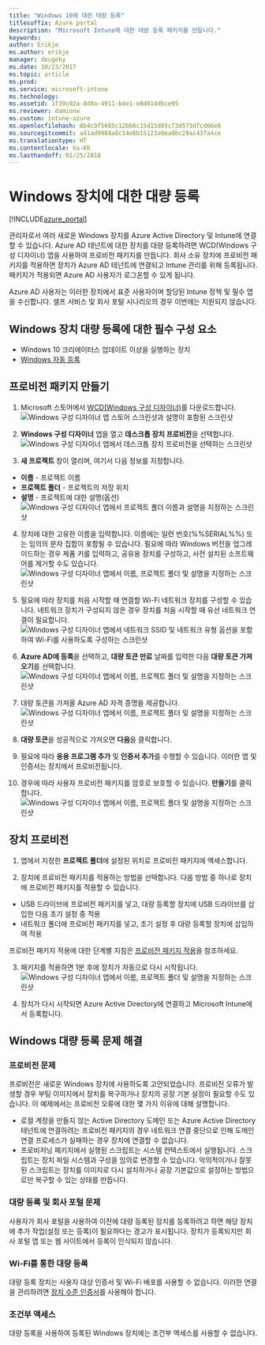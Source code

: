 ```yaml
---
title: "Windows 10에 대한 대량 등록"
titlesuffix: Azure portal
description: "Microsoft Intune에 대한 대량 등록 패키지를 만듭니다."
keywords: 
author: Erikje
ms.author: erikje
manager: dougeby
ms.date: 10/23/2017
ms.topic: article
ms.prod: 
ms.service: microsoft-intune
ms.technology: 
ms.assetid: 1f39c02a-8d8a-4911-b4e1-e8d014dbce95
ms.reviewer: damionw
ms.custom: intune-azure
ms.openlocfilehash: 8b4c9f5685c12bb6c15d15d85c73d573dfcd66e8
ms.sourcegitcommit: a41ad9988a8c14e6b15123a9ea9bc29ac437a4ce
ms.translationtype: HT
ms.contentlocale: ko-KR
ms.lasthandoff: 01/25/2018
---
```

# <a name="bulk-enrollment-for-windows-devices"></a>Windows 장치에 대한 대량 등록

[!INCLUDE[azure_portal](./includes/azure_portal.md)]

관리자로서 여러 새로운 Windows 장치를 Azure Active Directory 및 Intune에 연결할 수 있습니다. Azure AD 테넌트에 대한 장치를 대량 등록하려면 WCD(Windows 구성 디자이너) 앱을 사용하여 프로비전 패키지를 만듭니다. 회사 소유 장치에 프로비전 패키지를 적용하면 장치가 Azure AD 테넌트에 연결되고 Intune 관리를 위해 등록됩니다. 패키지가 적용되면 Azure AD 사용자가 로그온할 수 있게 됩니다.

Azure AD 사용자는 이러한 장치에서 표준 사용자이며 할당된 Intune 정책 및 필수 앱을 수신합니다. 셀프 서비스 및 회사 포털 시나리오의 경우 이번에는 지원되지 않습니다.

## <a name="prerequisites-for-windows-devices-bulk-enrollment"></a>Windows 장치 대량 등록에 대한 필수 구성 요소

- Windows 10 크리에이터스 업데이트 이상을 실행하는 장치
- [Windows 자동 등록](windows-enroll.md#enable-windows-10-automatic-enrollment)

## <a name="create-a-provisioning-package"></a>프로비전 패키지 만들기

1. Microsoft 스토어에서 [WCD(Windows 구성 디자이너)](https://www.microsoft.com/store/apps/9nblggh4tx22)를 다운로드합니다.
![Windows 구성 디자이너 앱 스토어 스크린샷과 설명이 포함된 스크린샷](media/bulk-enroll-store.png)

2. **Windows 구성 디자이너** 앱을 열고 **데스크톱 장치 프로비전**을 선택합니다.
![Windows 구성 디자이너 앱에서 데스크톱 장치 프로비전을 선택하는 스크린샷](media/bulk-enroll-select.png)

3. **새 프로젝트** 창이 열리며, 여기서 다음 정보를 지정합니다.
  - **이름** - 프로젝트 이름
  - **프로젝트 폴더** - 프로젝트의 저장 위치
  - **설명** - 프로젝트에 대한 설명(옵션) ![Windows 구성 디자이너 앱에서 프로젝트 폴더 이름과 설명을 지정하는 스크린샷](media/bulk-enroll-name.png)

4.  장치에 대한 고유한 이름을 입력합니다. 이름에는 일련 번호(%%SERIAL%%) 또는 임의의 문자 집합이 포함될 수 있습니다. 필요에 따라 Windows 버전을 업그레이드하는 경우 제품 키를 입력하고, 공유용 장치를 구성하고, 사전 설치된 소프트웨어를 제거할 수도 있습니다.
![Windows 구성 디자이너 앱에서 이름, 프로젝트 폴더 및 설명을 지정하는 스크린샷](media/bulk-enroll-device.png)

5.  필요에 따라 장치를 처음 시작할 때 연결할 Wi-Fi 네트워크 장치를 구성할 수 있습니다.  네트워크 장치가 구성되지 않은 경우 장치를 처음 시작할 때 유선 네트워크 연결이 필요합니다.
![Windows 구성 디자이너 앱에서 네트워크 SSID 및 네트워크 유형 옵션을 포함하여 Wi-Fi를 사용하도록 구성하는 스크린샷](media/bulk-enroll-network.png)

6.  **Azure AD에 등록**을 선택하고, **대량 토큰 만료** 날짜를 입력한 다음 **대량 토큰 가져오기**를 선택합니다.
![Windows 구성 디자이너 앱에서 이름, 프로젝트 폴더 및 설명을 지정하는 스크린샷](media/bulk-enroll-account.png)

7. 대량 토큰을 가져올 Azure AD 자격 증명을 제공합니다.
![Windows 구성 디자이너 앱에서 이름, 프로젝트 폴더 및 설명을 지정하는 스크린샷](media/bulk-enroll-cred.png)

8.  **대량 토큰**을 성공적으로 가져오면 **다음**을 클릭합니다.

9. 필요에 따라 **응용 프로그램 추가** 및 **인증서 추가**를 수행할 수 있습니다. 이러한 앱 및 인증서는 장치에서 프로비전됩니다.

10. 경우에 따라 사용자 프로비전 패키지를 암호로 보호할 수 있습니다.  **만들기**를 클릭합니다.
![Windows 구성 디자이너 앱에서 이름, 프로젝트 폴더 및 설명을 지정하는 스크린샷](media/bulk-enroll-create.png)

## <a name="provision-devices"></a>장치 프로비전

1. 앱에서 지정한 **프로젝트 폴더**에 설정된 위치로 프로비전 패키지에 액세스합니다.

2. 장치에 프로비전 패키지를 적용하는 방법을 선택합니다.  다음 방법 중 하나로 장치에 프로비전 패키지를 적용할 수 있습니다.
 - USB 드라이브에 프로비전 패키지를 넣고, 대량 등록할 장치에 USB 드라이브를 삽입한 다음 초기 설정 중 적용
 - 네트워크 폴더에 프로비전 패키지를 넣고, 초기 설정 후 대량 등록할 장치에 삽입하여 적용

 프로비전 패키지 적용에 대한 단계별 지침은 [프로비전 패키지 적용](https://technet.microsoft.com/itpro/windows/configure/provisioning-apply-package)을 참조하세요.

3. 패키지를 적용하면 1분 후에 장치가 자동으로 다시 시작됩니다.
 ![Windows 구성 디자이너 앱에서 이름, 프로젝트 폴더 및 설명을 지정하는 스크린샷](media/bulk-enroll-add.png)

4. 장치가 다시 시작되면 Azure Active Directory에 연결하고 Microsoft Intune에서 등록합니다.

## <a name="troubleshooting-windows-bulk-enrollment"></a>Windows 대량 등록 문제 해결

### <a name="provisioning-issues"></a>프로비전 문제
프로비전은 새로운 Windows 장치에 사용하도록 고안되었습니다. 프로비전 오류가 발생할 경우 부팅 이미지에서 장치를 복구하거나 장치의 공장 기본 설정이 필요할 수도 있습니다. 이 예제에서는 프로비전 오류에 대한 몇 가지 이유에 대해 설명합니다.

- 로컬 계정을 만들지 않는 Active Directory 도메인 또는 Azure Active Directory 테넌트에 연결하려는 프로비전 패키지의 경우 네트워크 연결 중단으로 인해 도메인 연결 프로세스가 실패하는 경우 장치에 연결할 수 없습니다.
- 프로비저닝 패키지에서 실행된 스크립트는 시스템 컨텍스트에서 실행됩니다. 스크립트는 장치 파일 시스템과 구성을 임의로 변경할 수 있습니다. 악의적이거나 잘못된 스크립트는 장치를 이미지로 다시 설치하거나 공장 기본값으로 설정하는 방법으로만 복구할 수 있는 상태를 만듭니다.

### <a name="problems-with-bulk-enrollment-and-company-portal"></a>대량 등록 및 회사 포털 문제
사용자가 회사 포털을 사용하여 이전에 대량 등록된 장치를 등록하려고 하면 해당 장치에 추가 작업(설정 또는 등록)이 필요하다는 경고가 표시됩니다. 장치가 등록되지만 회사 포털 앱 또는 웹 사이트에서 등록이 인식되지 않습니다.

### <a name="bulk-enrollment-with-wi-fi"></a>Wi-Fi를 통한 대량 등록 

대량 등록 장치는 사용자 대상 인증서 및 Wi-Fi 배포를 사용할 수 없습니다. 이러한 연결을 관리하려면 [장치 수준 인증서](certificates-configure.md)를 사용해야 합니다. 

### <a name="conditional-access"></a>조건부 액세스
대량 등록을 사용하여 등록된 Windows 장치에는 조건부 액세스를 사용할 수 없습니다.
